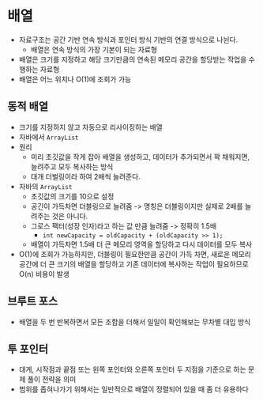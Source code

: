 # 배열
- 자료구조는 공간 기반 연속 방식과 포인터 방식 기반의 연결 방식으로 나뉜다.
  - 배열은 연속 방식의 가장 기본이 되는 자료형
- 배열은 크기를 지정하고 해당 크기만큼의 연속된 메모리 공간을 할당받는 작업을 수행하는 자료형
- 배열은 어느 위치나 O(1)에 조회가 가능
## 동적 배열
- 크기를 지정하지 않고 자동으로 리사이징하는 배열
- 자바에서 `ArrayList`
- 원리
  - 미리 초깃값을 작게 잡아 배열을 생성하고, 데이터가 추가되면서 꽉 채워지면, 늘려주고 모두 복사하는 방식 
  - 대개 더벌링이라 하여 2배씩 늘려준다.
- 자바의 `ArrayList`
  - 초깃값의 크기를 10으로 설정
  - 공긴이 가득차면 더블링으로 늘려줌 -> 명칭은 더블링이지만 실제로 2배를 늘려주는 것은 아니다.
  - 그로스 팩터(성장 인자)라고 하는 값 만큼 늘려줌 -> 정확히 1.5배
    - `int newCapacity = oldCapacity + (oldCapacity >> 1);`
  - 배열이 가득차면 1.5배 더 큰 메모리 영역을 할당하고 다시 데이터를 모두 복사
- O(1)에 조회가 가능하지만, 더블링이 필요한만큼 공간이 가득 차면, 새로운 메모리 공간에 더 큰 크기의 배열을 할당하고 기존 데이터에 복사하는 작업이 필요하므로 O(n) 비용이 발생
## 브루트 포스
- 배열을 두 번 반복하면서 모든 조합을 더해서 일일이 확인해보는 무차별 대입 방식
## 투 포인터
- 대게, 시작점과 끝점 또는 왼쪽 포인터와 오른쪽 포인터 두 지점을 기준으로 하는 문제 풀이 전략을 의미
- 범위를 좁혀나가기 위해서는 일반적으로 배열이 정렬되어 있을 때 좀 더 유용하다